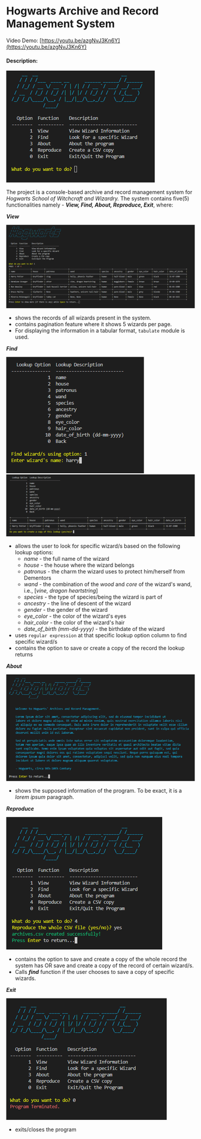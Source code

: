 # Hogwarts Archive and Record Management System
Video Demo:  [https://youtu.be/azgNvJ3Kn6Y](https://youtu.be/azgNvJ3Kn6Y)

#### Description:

![main menu](/screenshots/main_menu.png)

The project is a console-based archive and record management system for *Hogwarts School of Witchcraft and Wizardry.*
The system contains five(5) functionalities namely - ***View, Find, About, Reproduce, Exit***, where:

***View*** 

![main menu](/screenshots/view.png)

- shows the records of all wizards present in the system. 
- contains pagination feature where it shows 5 wizards per page.
- For displaying the information in a tabular format, `tabulate` module is used.

***Find***

![main menu](/screenshots/find_1.png)
![main menu](/screenshots/find_2.png)

- allows the user to look for specific wizard/s based on the following lookup options:
    - *name* - the full name of the wizard
    - *house* - the house where the wizard belongs
    - *patronus* - the charm the wizard uses to protect him/herself from Dementors 
    - *wand* - the combination of the *wood* and *core* of the wizard's wand, i.e., [*vine, dragon heartstring*]
    - *species* - the type of species/being the wizard is part of
    - *ancestry* - the line of descent of the wizard 
    - *gender* - the gender of the wizard
    - *eye_color* - the color of the wizard's eyes
    - *hair_color* - the color of the wizard's hair
    - *date_of_birth (mm-dd-yyyy)* - the birthdate of the wizard
- uses `regular expression` at that specific lookup option column to find specific wizard/s
- contains the option to save or create a copy of the record the lookup returns

***About***

![main menu](/screenshots/about.png)

- shows the supposed information of the program. To be exact, it is a *lorem ipsum* paragraph.

***Reproduce***

![main menu](/screenshots/reproduce.png)

- contains the option to save and create a copy of the whole record the system has OR save and create a copy of the record of certain wizard/s.
- Calls ***find*** function if the user chooses to save a copy of specific wizards.

***Exit***

![main menu](/screenshots/exit.png)

- exits/closes the program
